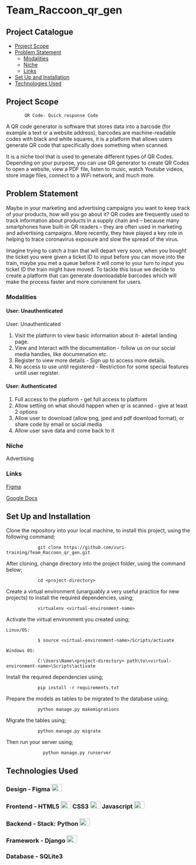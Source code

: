 # Team_Raccoon_qr_gen

## Project Catalogue

- [Project Scope](#project-scope)
- [Problem Statement](#problem-statement)
  - [Modalities](#modalities)
  - [Niche](#niche)
  - [Links](#links)
- [Set Up and Installation](#set-up-and-installation)
- [Technologies Used](#technologies-used)

## Project Scope

           QR Code- Quick response Code

A QR code generator is software that stores data into a barcode (for example a text or a website address), barcodes are machine-readable codes with black and white squares, it is a platform that allows users generate QR code that specifically does something when scanned.

It is a niche tool that is used to generate different types of QR Codes. Depending on your purpose, you can use QR generator to create QR Codes to open a website, view a PDF file, listen to music, watch Youtube videos, store image files, connect to a WiFi network, and much more.

## Problem Statement

Maybe in your marketing and advertising campaigns you want to keep track of your products, how will you go about it?
QR codes are frequently used to track information about products in a supply chain and – because many smartphones have built-in QR readers – they are often used in marketing and advertising campaigns. More recently, they have played a key role in helping to trace coronavirus exposure and slow the spread of the virus.

Imagine trying to catch a train that will depart very soon, when you bought the ticket you were given a ticket ID to input before you can move into the train, maybe you met a queue before it will come to your turn to input you ticket ID the train might have moved. To tackle this issue we decide to create a platform that can generate downloadable barcodes which will make the process faster and more convienent for users.

### Modalities

#### User: Unauthenticated

User: Unauthenticated

1. Visit the platform to view basic information about it- adetail landing page.
2. View and Interact with the documentation - follow us on our social media handles, like documenation etc.
3. Register to view more details - Sign up to access more details.
4. No access to use until registered - Restriction for some special features untill user register.

#### User: Authenticated

1. Full access to the platform - get full access to platform
2. Allow setting on what should happen when qr is scanned - give at least 2 options
3. Allow user to download (allow png, jped and pdf download format), or share code by email or social media
4. Allow user save data and come back to it

### Niche

Advertising

### Links

<a href="#">Figma</a>

<a href="https://docs.google.com/document/d/1W27R8KDghq6MnFbq3X6fyIz-tDT19NLckybMwjhEwX8/edit?usp=sharing">Google Docs</a>

## Set Up and Installation

Clone the repository into your local machine, to install this project, using the following command;

                git clone https://github.com/zuri-training/Team_Raccoon_qr_gen.git

After cloning, change directory into the project folder, using the command below;

                cd <project-directory>

Create a virtual environment (unarguably a very useful practice for new projects) to install the required dependencies, using;

                virtualenv <virtual-environment-name>

Activate the virtual environment you created using;

    Linux/OS:

                $ source <virtual-environment-name>/Scripts/activate

    Windows OS:

                C:\Users\Name\<project-directory> path\to\<virtual-environment-name>\Scripts\activate

Install the required dependencies using;

                pip install -r requirements.txt

Prepare the models as tables to be migrated to the database using;

                python manage.py makemigrations

Migrate the tables using;

                python manage.py migrate

Then run your server using;

                  python manage.py runserver

## Technologies Used

### Design - Figma <a href="https://www.figma.com/" target="_blank" rel="noreferrer"><img src="https://raw.githubusercontent.com/danielcranney/readme-generator/main/public/icons/skills/figma-colored.svg" width="28" height="20"  alt="Python" /></a>

### Frontend - HTML5 <a href="https://developer.mozilla.org/en-US/docs/Glossary/HTML5" target="_blank" rel="noreferrer"><img src="https://raw.githubusercontent.com/danielcranney/readme-generator/main/public/icons/skills/html5-colored.svg" width="28" height="20" alt="HTML5" /></a> CSS3 <a href="https://www.w3.org/TR/CSS/#css" target="_blank" rel="noreferrer"><img src="https://raw.githubusercontent.com/danielcranney/readme-generator/main/public/icons/skills/css3-colored.svg" width="28" height="20"  alt="CSS3" /></a> Javascript <a href="https://developer.mozilla.org/en-US/docs/Web/JavaScript" target="_blank" rel="noreferrer"><img src="https://raw.githubusercontent.com/danielcranney/readme-generator/main/public/icons/skills/javascript-colored.svg" width="28" height="20" alt="Javascript" /></a>

### Backend - Stack: Python <a href="https://www.python.org/" target="_blank" rel="noreferrer"><img src="https://raw.githubusercontent.com/danielcranney/readme-generator/main/public/icons/skills/python-colored.svg" width="28" height="20" alt="Python" /></a>

### Framework - Django <a href="https://www.djangoproject.com/" target="_blank" rel="noreferrer"><img src="https://raw.githubusercontent.com/danielcranney/readme-generator/main/public/icons/skills/django-colored-dark.svg" width="28" height="20"  alt="Django" /></a>

### Database - SQLite3 <a href="https://www.sqlite.org/index.html" target="_blank" rel="noreferrer"></a>
